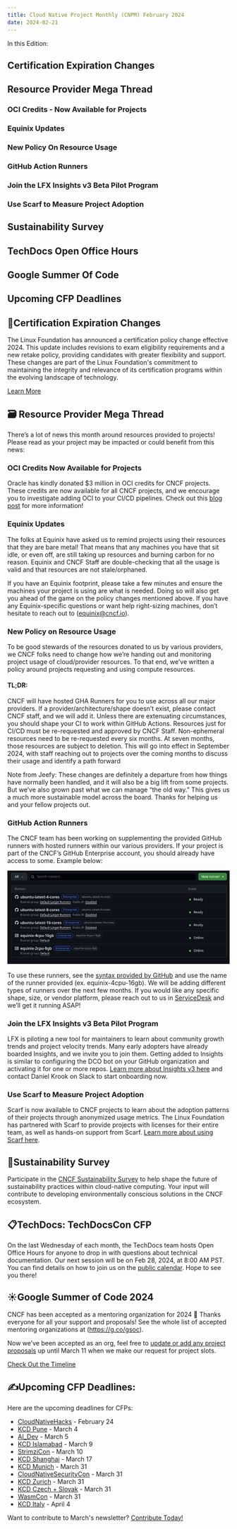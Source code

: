 ```yaml
---
title: Cloud Native Project Monthly (CNPM) February 2024
date: 2024-02-21
---
```


In this Edition: 
## Certification Expiration Changes
## Resource Provider Mega Thread
### OCI Credits - Now Available for Projects
### Equinix Updates
### New Policy On Resource Usage
### GitHub Action Runners
### Join the LFX Insights v3 Beta Pilot Program
### Use Scarf to Measure Project Adoption
## Sustainability Survey
## TechDocs Open Office Hours
## Google Summer Of Code 
## Upcoming CFP Deadlines


#### 

## 📝Certification Expiration Changes
The Linux Foundation has announced a certification policy change effective 2024. This update includes revisions to exam eligibility requirements and a new retake policy, providing candidates with greater flexibility and support. These changes are part of the Linux Foundation's commitment to maintaining the integrity and relevance of its certification programs within the evolving landscape of technology.

[Learn More](https://training.linuxfoundation.org/certification-policy-change-2024/?utm_source=hs_email&utm_medium=email&_hsenc=p2ANqtz-8arVGmTX_JL4lNqa4ikKnLbt8ak4yM9rLY35uelNYkYzJZTgWcBQdcGJxykqUngkHbVN2u)

## 🗃️ Resource Provider Mega Thread
There’s a lot of news this month around resources provided to projects! Please read as your project may be impacted or could benefit from this news:

### OCI Credits Now Available for Projects
Oracle has kindly donated $3 million in OCI credits for CNCF projects. These credits are now available for all CNCF projects, and we encourage you to investigate adding OCI to your CI/CD pipelines. Check out this [blog post](https://www.cncf.io/blog/2024/02/02/oracle-oci-credits-are-now-available-to-cncf-projects-here-is-what-you-need-to-know/?utm_source=hs_email&utm_medium=email&_hsenc=p2ANqtz-8arVGmTX_JL4lNqa4ikKnLbt8ak4yM9rLY35uelNYkYzJZTgWcBQdcGJxykqUngkHbVN2u) for more information!

### Equinix Updates
The folks at Equinix have asked us to remind projects using their resources that they are bare metal! That means that any machines you have that sit idle, or even off, are still taking up resources and burning carbon for no reason. Equinix and CNCF Staff are double-checking that all the usage is valid and that resources are not stale/orphaned.

If you have an Equinix footprint, please take a few minutes and ensure the machines your project is using are what is needed. Doing so will also get you ahead of the game on the policy changes mentioned above. If you have any Equinix-specific questions or want help right-sizing machines, don’t hesitate to reach out to (equinix@cncf.io).

### New Policy on Resource Usage
To be good stewards of the resources donated to us by various providers, we CNCF folks need to change how we’re handing out and monitoring project usage of cloud/provider resources. To that end, we’ve written a policy around projects requesting and using compute resources. 

#### TL;DR: 

CNCF will have hosted GHA Runners for you to use across all our major providers. If a provider/architecture/shape doesn’t exist, please contact CNCF staff, and we will add it.
Unless there are extenuating circumstances, you should shape your CI to work within GitHub Actions. Resources just for CI/CD must be re-requested and approved by CNCF Staff.
Non-ephemeral resources need to be re-requested every six months. At seven months, those resources are subject to deletion. 
This will go into effect in September 2024, with staff reaching out to projects over the coming months to discuss their usage and identify a path forward

Note from Jeefy: These changes are definitely a departure from how things have normally been handled, and it will also be a big lift from some projects. But we’ve also grown past what we can manage “the old way.” This gives us a much more sustainable model across the board. Thanks for helping us and your fellow projects out.

### GitHub Action Runners
The CNCF team has been working on supplementing the provided GitHub runners with hosted runners within our various providers. If your project is part of the CNCF’s GitHub Enterprise account, you should already have access to some. Example below:

![Alt text](https://github.com/cncf/foundation/blob/main/documents/project-newsletter/share_7138959161444758122.png)

To use these runners, see the [syntax provided by GitHub](https://docs.github.com/en/actions/using-workflows/workflow-syntax-for-github-actions#jobsjob_idruns-on) and use the name of the runner provided (ex. equinix-4cpu-16gb). We will be adding different types of runners over the next few months. If you would like any specific shape, size, or vendor platform, please reach out to us in [ServiceDesk](https://cncfservicedesk.atlassian.net/servicedesk/customer/portal/1?_hsenc=p2ANqtz-8arVGmTX_JL4lNqa4ikKnLbt8ak4yM9rLY35uelNYkYzJZTgWcBQdcGJxykqUngkHbVN2u&utm_medium=email&utm_source=hs_email) and we’ll get it running ASAP!

### Join the LFX Insights v3 Beta Pilot Program
LFX is piloting a new tool for maintainers to learn about community growth trends and project velocity trends. Many early adopters have already boarded Insights, and we invite you to join them. Getting added to Insights is similar to configuring the DCO bot on your GitHub organization and activating it for one or more repos. [Learn more about Insights v3 here](https://docs.linuxfoundation.org/lfx/insights/v3-beta-version-current?utm_source=hs_email&utm_medium=email&_hsenc=p2ANqtz-8arVGmTX_JL4lNqa4ikKnLbt8ak4yM9rLY35uelNYkYzJZTgWcBQdcGJxykqUngkHbVN2u) and contact Daniel Krook on Slack to start onboarding now.


### Use Scarf to Measure Project Adoption
Scarf is now available to CNCF projects to learn about the adoption patterns of their projects through anonymized usage metrics. The Linux Foundation has partnered with Scarf to provide projects with licenses for their entire team, as well as hands-on support from Scarf. [Learn more about using Scarf here](https://about.scarf.sh/post/the-linux-foundation-is-partnering-with-scarf-for-oss-usage-analytics?utm_source=hs_email&utm_medium=email&_hsenc=p2ANqtz-8arVGmTX_JL4lNqa4ikKnLbt8ak4yM9rLY35uelNYkYzJZTgWcBQdcGJxykqUngkHbVN2u).

## 🔋Sustainability Survey
Participate in the [CNCF Sustainability Survey](https://www.surveymonkey.com/r/YW5QK6D?utm_source=hs_email&utm_medium=email&_hsenc=p2ANqtz-8arVGmTX_JL4lNqa4ikKnLbt8ak4yM9rLY35uelNYkYzJZTgWcBQdcGJxykqUngkHbVN2u) to help shape the future of sustainability practices within cloud-native computing. Your input will contribute to developing environmentally conscious solutions in the CNCF ecosystem.

## 📋TechDocs: TechDocsCon CFP
On the last Wednesday of each month, the TechDocs team hosts Open Office Hours for anyone to drop in with questions about technical documentation. Our next session will be on Feb 28, 2024, at 8:00 AM PST. You can find details on how to join us on the [public calendar](https://tockify.com/cncf.public.events/detail/701/1709136000000?startms=1709078400000&utm_source=hs_email&utm_medium=email&_hsenc=p2ANqtz-8arVGmTX_JL4lNqa4ikKnLbt8ak4yM9rLY35uelNYkYzJZTgWcBQdcGJxykqUngkHbVN2u). Hope to see you there!

## ☀️Google Summer of Code 2024
CNCF has been accepted as a mentoring organization for 2024 🎉 Thanks everyone for all your support and proposals! See the whole list of accepted mentoring organizations at (https://g.co/gsoc).

Now we’ve been accepted as an org, feel free to [update or add any project proposals](https://github.com/cncf/mentoring/blob/main/programs/summerofcode/2024.md?utm_source=hs_email&utm_medium=email&_hsenc=p2ANqtz-8arVGmTX_JL4lNqa4ikKnLbt8ak4yM9rLY35uelNYkYzJZTgWcBQdcGJxykqUngkHbVN2u) up until March 11 when we make our request for project slots.

[Check Out the Timeline](https://developers.google.com/open-source/gsoc/timeline?utm_source=hs_email&utm_medium=email&_hsenc=p2ANqtz-8arVGmTX_JL4lNqa4ikKnLbt8ak4yM9rLY35uelNYkYzJZTgWcBQdcGJxykqUngkHbVN2u)

## ✍️Upcoming CFP Deadlines:
Here are the upcoming deadlines for CFPs:
- [CloudNativeHacks](https://events.linuxfoundation.org/kubecon-cloudnativecon-europe/program/cloudnativehacks/?utm_source=hs_email&utm_medium=email&_hsenc=p2ANqtz-8arVGmTX_JL4lNqa4ikKnLbt8ak4yM9rLY35uelNYkYzJZTgWcBQdcGJxykqUngkHbVN2u) - February 24
- [KCD Pune](https://sessionize.com/kcd-pune-2024?utm_source=hs_email&utm_medium=email&_hsenc=p2ANqtz-8arVGmTX_JL4lNqa4ikKnLbt8ak4yM9rLY35uelNYkYzJZTgWcBQdcGJxykqUngkHbVN2u) - March 4
- [AI_Dev](https://events.linuxfoundation.org/ai-dev-europe/program/cfp/?utm_source=hs_email&utm_medium=email&_hsenc=p2ANqtz-8arVGmTX_JL4lNqa4ikKnLbt8ak4yM9rLY35uelNYkYzJZTgWcBQdcGJxykqUngkHbVN2u) - March 5
- [KCD Islamabad](https://sessionize.com/kubernetes-community-day-islamabad?utm_source=hs_email&utm_medium=email&_hsenc=p2ANqtz-8arVGmTX_JL4lNqa4ikKnLbt8ak4yM9rLY35uelNYkYzJZTgWcBQdcGJxykqUngkHbVN2u) - March 9
- [StrimziCon](https://sessionize.com/strimzicon-2024/?utm_source=hs_email&utm_medium=email&_hsenc=p2ANqtz-8arVGmTX_JL4lNqa4ikKnLbt8ak4yM9rLY35uelNYkYzJZTgWcBQdcGJxykqUngkHbVN2u) - March 10
- [KCD Shanghai](https://sessionize.com/kubernetes-community-day-islamabad?utm_source=hs_email&utm_medium=email&_hsenc=p2ANqtz-8arVGmTX_JL4lNqa4ikKnLbt8ak4yM9rLY35uelNYkYzJZTgWcBQdcGJxykqUngkHbVN2u) - March 17
- [KCD Munich](https://sessionize.com/kcd-munich-2024-cfp?utm_source=hs_email&utm_medium=email&_hsenc=p2ANqtz-8arVGmTX_JL4lNqa4ikKnLbt8ak4yM9rLY35uelNYkYzJZTgWcBQdcGJxykqUngkHbVN2u) - March 31
- [CloudNativeSecurityCon](https://events.linuxfoundation.org/cloudnativesecuritycon-north-america/program/cfp/?utm_source=hs_email&utm_medium=email&_hsenc=p2ANqtz-8arVGmTX_JL4lNqa4ikKnLbt8ak4yM9rLY35uelNYkYzJZTgWcBQdcGJxykqUngkHbVN2u) - March 31
- [KCD Zurich](https://sessionize.com/kcd-zurich-2024?utm_source=hs_email&utm_medium=email&_hsenc=p2ANqtz-8arVGmTX_JL4lNqa4ikKnLbt8ak4yM9rLY35uelNYkYzJZTgWcBQdcGJxykqUngkHbVN2u) - March 31
- [KCD Czech + Slovak](https://sessionize.com/kcd-czech-slovak-2024?utm_source=hs_email&utm_medium=email&_hsenc=p2ANqtz-8arVGmTX_JL4lNqa4ikKnLbt8ak4yM9rLY35uelNYkYzJZTgWcBQdcGJxykqUngkHbVN2u) - March 31
- [WasmCon](https://events.linuxfoundation.org/wasmcon/program/cfp/?utm_source=hs_email&utm_medium=email&_hsenc=p2ANqtz-8arVGmTX_JL4lNqa4ikKnLbt8ak4yM9rLY35uelNYkYzJZTgWcBQdcGJxykqUngkHbVN2u) - March 31
- [KCD Italy](https://sessionize.com/kcd-italy-2024?utm_source=hs_email&utm_medium=email&_hsenc=p2ANqtz-8arVGmTX_JL4lNqa4ikKnLbt8ak4yM9rLY35uelNYkYzJZTgWcBQdcGJxykqUngkHbVN2u) - April 4


Want to contribute to March's newsletter? 
[Contribute Today!](projects@cncf.io)



